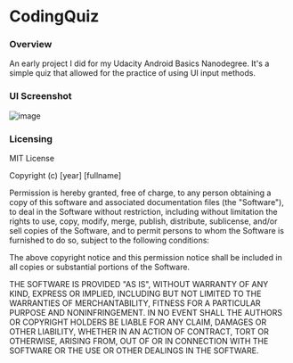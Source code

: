 # **CodingQuiz**

### **Overview**

An early project I did for my Udacity Android Basics Nanodegree.  It's a simple quiz that allowed
for the practice of using UI input methods.

### **UI Screenshot**

![image](https://user-images.githubusercontent.com/36385109/54089410-880d3880-4360-11e9-9f13-627a88acaa8b.png)


### **Licensing**

MIT License

Copyright (c) [year] [fullname]

Permission is hereby granted, free of charge, to any person obtaining a copy of this software and associated documentation files (the "Software"), to deal in the Software without restriction, including without limitation the rights to use, copy, modify, merge, publish, distribute, sublicense, and/or sell copies of the Software, and to permit persons to whom the Software is furnished to do so, subject to the following conditions:

The above copyright notice and this permission notice shall be included in all copies or substantial portions of the Software.

THE SOFTWARE IS PROVIDED "AS IS", WITHOUT WARRANTY OF ANY KIND, EXPRESS OR IMPLIED, INCLUDING BUT NOT LIMITED TO THE WARRANTIES OF MERCHANTABILITY, FITNESS FOR A PARTICULAR PURPOSE AND NONINFRINGEMENT. IN NO EVENT SHALL THE AUTHORS OR COPYRIGHT HOLDERS BE LIABLE FOR ANY CLAIM, DAMAGES OR OTHER LIABILITY, WHETHER IN AN ACTION OF CONTRACT, TORT OR OTHERWISE, ARISING FROM, OUT OF OR IN CONNECTION WITH THE SOFTWARE OR THE USE OR OTHER DEALINGS IN THE SOFTWARE.
